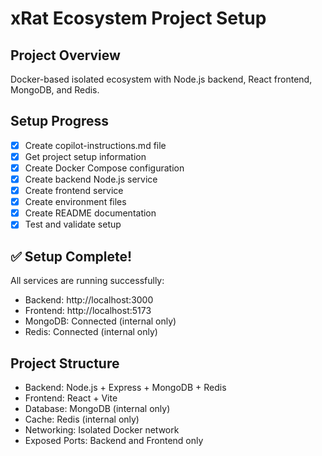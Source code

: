 # xRat Ecosystem Project Setup

## Project Overview
Docker-based isolated ecosystem with Node.js backend, React frontend, MongoDB, and Redis.

## Setup Progress

- [x] Create copilot-instructions.md file
- [x] Get project setup information
- [x] Create Docker Compose configuration
- [x] Create backend Node.js service
- [x] Create frontend service
- [x] Create environment files
- [x] Create README documentation
- [x] Test and validate setup

## ✅ Setup Complete!

All services are running successfully:
- Backend: http://localhost:3000
- Frontend: http://localhost:5173
- MongoDB: Connected (internal only)
- Redis: Connected (internal only)

## Project Structure
- Backend: Node.js + Express + MongoDB + Redis
- Frontend: React + Vite
- Database: MongoDB (internal only)
- Cache: Redis (internal only)
- Networking: Isolated Docker network
- Exposed Ports: Backend and Frontend only
